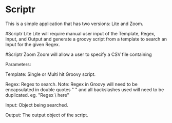 # Scriptr
This is a simple application that has two versions: Lite and Zoom. 

#Scriptr Lite
Lite will require manual user input of the Template, Regex, Input, and Output and generate a groovy script from a template to search an Input for the given Regex. 

#Scriptr Zoom
Zoom will allow a user to specify a CSV file containing 


Parameters: 

Template: Single or Multi hit Groovy script.

Regex: Regex to search.
  Note: Regex in Groovy will need to be encapsulated in double quotes " " and all backslashes used will need to be duplicated. 
    eg. "Regex \\ here"
 
 Input: Object being searched. 
 
 Output: The output object of the script.
